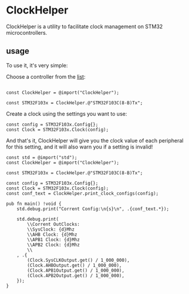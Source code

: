 # ClockHelper

ClockHelper is a utility to facilitate clock management on STM32 microcontrollers.

## usage

To use it, it's very simple:

Choose a controller from the [list](src/ClockTrees/):
```zig

const ClockHelper = @import("ClockHelper");

const STM32F103x = ClockHelper.@"STM32F103C(8-B)Tx";
```

Create a clock using the settings you want to use:

```zig
const config = STM32F103x.Config{};
const Clock = STM32F103x.Clock(config);
```

And that's it, ClockHelper will give you the clock value of each peripheral for this setting, and it will also warn you if a setting is invalid!

```zig
const std = @import("std");
const ClockHelper = @import("ClockHelper");

const STM32F103x = ClockHelper.@"STM32F103C(8-B)Tx";

const config = STM32F103x.Config{};
const Clock = STM32F103x.Clock(config);
const conf_text = ClockHelper.print_clock_configs(config);

pub fn main() !void {
    std.debug.print("Corrent Config:\n{s}\n", .{conf_text.*});

    std.debug.print(
        \\Corrent OutClocks:
        \\SysClock: {d}Mhz
        \\AHB Clock: {d}Mhz
        \\APB1 Clock: {d}Mhz
        \\APB2 Clock: {d}Mhz
        \\
    , .{
        (Clock.SysCLKOutput.get() / 1_000_000),
        (Clock.AHBOutput.get() / 1_000_000),
        (Clock.APB1Output.get() / 1_000_000),
        (Clock.APB2Output.get() / 1_000_000),
    });
}

```




